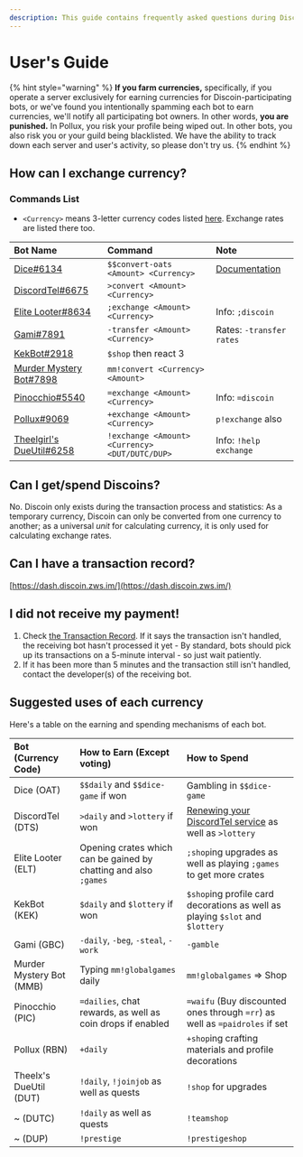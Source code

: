 ```yaml
---
description: This guide contains frequently asked questions during Discoin transactions.
---
```


# User's Guide

{% hint style="warning" %}
**If you farm currencies,** specifically, if you operate a server exclusively for earning currencies for Discoin-participating bots, or we've found you intentionally spamming each bot to earn currencies, we'll notify all participating bot owners. In other words, **you are punished.** In Pollux, you risk your profile being wiped out. In other bots, you also risk you or your guild being blacklisted. We have the ability to track down each server and user's activity, so please don't try us.
{% endhint %}

## How can I exchange currency?

### Commands List

* `<Currency>` means 3-letter currency codes listed [here](https://dash.discoin.zws.im/#/currencies). Exchange rates are listed there too.

| Bot Name | Command | Note |
| :--- | :--- | :--- |
| [Dice\#6134](https://dice.js.org) | `$$convert-oats <Amount> <Currency>` | [Documentation](https://dice.js.org/commands/economy/convert-oats/) |
| [DiscordTel\#6675](https://discordtel.austinhuang.me) | `>convert <Amount> <Currency>` |  |
| [Elite Looter\#8634](http://sjustein.com/html/elitelooter.html) | `;exchange <Amount> <Currency>` | Info: `;discoin` |
| [Gami\#7891](https://gami.app) | `-transfer <Amount> <Currency>` | Rates: `-transfer rates` |
| [KekBot\#2918](https://discordbots.org/bot/213151748855037953) | `$shop` then react 3 |  |
| [Murder Mystery Bot\#7898](https://top.gg/bot/319204121393496064) | `mm!convert <Currency> <Amount>` |  |
| [Pinocchio\#5540](https://pinocchiobot.xyz/) | `=exchange <Amount> <Currency>` | Info: `=discoin` |
| [Pollux\#9069](http://pollux.fun) | `+exchange <Amount> <Currency>` | `p!exchange` also |
| [Theelgirl's DueUtil\#6258](https://dueutil.org) | `!exchange <Amount> <Currency> <DUT/DUTC/DUP>` | Info: `!help exchange` |

## Can I get/spend Discoins?

No. Discoin only exists during the transaction process and statistics: As a temporary currency, Discoin can only be converted from one currency to another; as a universal _unit_ for calculating currency, it is only used for calculating exchange rates.

## Can I have a transaction record?

[https://dash.discoin.zws.im/](https://dash.discoin.zws.im/)

## I did not receive my payment!

1. Check [the Transaction Record](https://dash.discoin.zws.im/). If it says the transaction isn't handled, the receiving bot hasn't processed it yet - By standard, bots should pick up its transactions on a 5-minute interval - so just wait patiently.
2. If it has been more than 5 minutes and the transaction still isn't handled, contact the developer\(s\) of the receiving bot.

## Suggested uses of each currency

Here's a table on the earning and spending mechanisms of each bot.

| Bot \(Currency Code\) | How to Earn \(Except voting\) | How to Spend |
| :--- | :--- | :--- |
| Dice \(OAT\) | `$$daily` and `$$dice-game` if won | Gambling in `$$dice-game` |
| DiscordTel \(DTS\) | `>daily` and `>lottery` if won | [Renewing your DiscordTel service](https://discordtel.austinhuang.me/en/latest/Payment/) as well as `>lottery` |
| Elite Looter \(ELT\) | Opening crates which can be gained by chatting and also `;games` | `;shop`ing upgrades as well as playing `;games` to get more crates |
| KekBot \(KEK\) | `$daily` and `$lottery` if won | `$shop`ing profile card decorations as well as playing `$slot` and `$lottery` |
| Gami \(GBC\) | `-daily`, `-beg`, `-steal`, `-work` | `-gamble` |
| Murder Mystery Bot \(MMB\) | Typing `mm!globalgames` daily | `mm!globalgames` =&gt; Shop |
| Pinocchio \(PIC\) | `=dailies`, chat rewards, as well as coin drops if enabled | `=waifu` \(Buy discounted ones through `=rr`\) as well as `=paidroles` if set |
| Pollux \(RBN\) | `+daily`  | `+shop`ing crafting materials and profile decorations |
| Theelx's DueUtil \(DUT\) | `!daily`, `!joinjob` as well as quests | `!shop` for upgrades |
| ~ \(DUTC\) | `!daily` as well as quests | `!teamshop`  |
| ~ \(DUP\) | `!prestige` | `!prestigeshop` |

